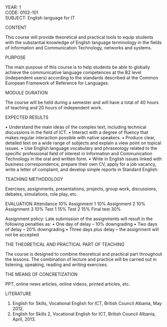 YEAR: 1		
CODE: 0102-101	
SUBJECT: English language for IT

CONTENT

This course will provide theoretical and practical tools to equip students with the substantial knowledge of English language terminology in the fields of Information and Communication Technology, networks and systems.

PURPOSE

The main purpose of this course is to help students be able to globally achieve the communicative language competences at the B2 level (independent users) according to the standards described at the Common European Framework of Reference for Languages.

MODULE DURATION

The course will be held during a semester and will have a total of 40 hours of teaching and 20 hours of independent work.

EXPECTED RESULTS

•	Understand the main ideas of the complex text, including technical discussions in the field of ICT.
•	Interact with a degree of fluency that makes regular interaction possible with native speakers.
•	Produce clear, detailed text on a wide range of subjects and explain a view point on topical issues.
•	Use English language vocabulary and phraseology related to the specific professional field of interest in Information and Communication Technology in the oral and written form.
•	Write in English issues linked with business correspondence, prepare their own CV, apply for a job vacancy, write a letter of complaint, and develop simple reports in Standard English. 

TEACHING METHODOLOGY

Exercises, assignments, presentations, projects, group work, discussions, debates, simulations, role play, etc.

EVALUATION
Attendance 			  10%
Assignment 1 			10%
Assignment 2 			10%
Assignment 3 			10%
Test 1 				    15%
Test 2  				  15%
Final test 			  30%

Assignment policy:
Late submission of the assignments will result in the following penalties as:
•	One day of delay – 10% downgrading
•	Two days of delay – 20% downgrading 
•	Three days plus delay – the assignment will not be accepted


THE THEORETICAL AND PRACTICAL PART OF TEACHING

The course is designed to combine theoretical and practical part throughout the lessons. The combination of lecture and practice will be carried out in listening, speaking, reading and writing exercises. 

THE MEANS OF CONCRETIZATION

PPT, online news articles, online videos, printed articles, etc. 

LITERATURE	

1.	English for Skills, Vocational English for ICT, British Council Albania, May 2012.
2.	English for Skills 2, Vocational English for ICT, British Council Albania, April, 2013.

